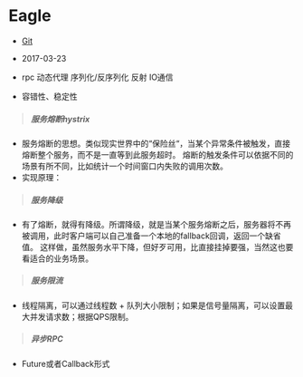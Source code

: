 # Eagle

* [Git](https://github.com/raindows/rain-eagle)

* 2017-03-23
* rpc  动态代理  序列化/反序列化  反射  IO通信
* 容错性、稳定性


> ##### 服务熔断hystrix
* 服务熔断的思想。类似现实世界中的“保险丝“，当某个异常条件被触发，直接熔断整个服务，而不是一直等到此服务超时。 熔断的触发条件可以依据不同的场景有所不同，比如统计一个时间窗口内失败的调用次数。
* 实现原理：

> ##### 服务降级
* 有了熔断，就得有降级。所谓降级，就是当某个服务熔断之后，服务器将不再被调用，此时客户端可以自己准备一个本地的fallback回调，返回一个缺省值。 这样做，虽然服务水平下降，但好歹可用，比直接挂掉要强，当然这也要看适合的业务场景。

> ##### 服务限流
* 线程隔离，可以通过线程数 + 队列大小限制；如果是信号量隔离，可以设置最大并发请求数；根据QPS限制。

> ##### 异步RPC
* Future或者Callback形式